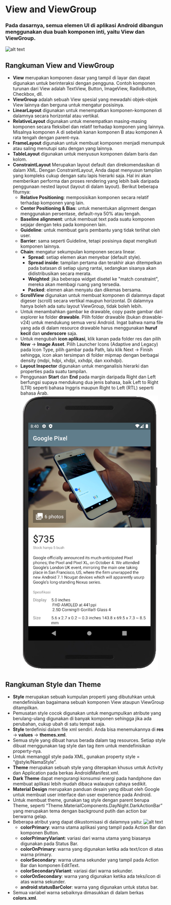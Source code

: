 # View and ViewGroup
### Pada dasarnya, semua elemen UI di aplikasi Android dibangun menggunakan dua buah komponen inti, yaitu View dan ViewGroup.
![alt text](https://dicoding-web-img.sgp1.cdn.digitaloceanspaces.com/original/academy/dos:9a62eb3243a3da1dbea094100606c44620221223160840.jpeg?raw=true)
## Rangkuman View and ViewGroup
- **View** merupakan komponen dasar yang tampil di layar dan dapat digunakan untuk berinteraksi dengan pengguna. Contoh komponen turunan dari View adalah TextView, Button, ImageView, RadioButton, Checkbox, dll.
- **ViewGroup** adalah sebuah View spesial yang mewadahi objek-objek View lainnya dan berguna untuk mengatur posisinya.
- **LinearLayout** digunakan untuk menempatkan komponen-komponen di dalamnya secara horizontal atau vertikal.
- **RelativeLayout** digunakan untuk menempatkan masing-masing komponen secara fleksibel dan relatif terhadap komponen yang lainnya. Misalnya komponen A di sebelah kanan komponen B atau komponen A rata tengah dengan parent-nya.
- **FrameLayout** digunakan untuk membuat komponen menjadi menumpuk atau saling menutupi satu dengan yang lainnya.
- **TableLayout** digunakan untuk menyusun komponen dalam baris dan kolom.
- **ConstraintLayout** Merupakan layout default dan direkomendasikan di dalam XML. Dengan ConstraintLayout, Anda dapat menyusun tampilan yang kompleks cukup dengan satu lapis hierarki saja.
Hal ini akan memberikan performa dan proses rendering yang lebih baik daripada penggunaan nested layout (layout di dalam layout). Berikut beberapa fiturnya:
  - **Relative Positioning**: memposisikan komponen secara relatif terhadap komponen yang lain.
  - **Center Positioning & Bias**: untuk menentukan alignment dengan menggunakan persentase, default-nya 50% atau tengah.
  - **Baseline alignment**: untuk membuat text pada suatu komponen sejajar dengan teks pada komponen lain.
  - **Guideline**: untuk membuat garis pembantu yang tidak terlihat oleh user.
  - **Barrier**: sama seperti Guideline, tetapi posisinya dapat mengikuti komponen lainnya.
  - **Chain**: mengatur sekumpulan komponen secara linear.
    - **Spread**: setiap elemen akan menyebar (default style).
    - **Spread inside**: tampilan pertama dan terakhir akan ditempelkan pada batasan di setiap ujung rantai, sedangkan sisanya akan didistribusikan secara merata.
    - **Weighted**: jika beberapa widget disetel ke "match constraint", mereka akan membagi ruang yang tersedia.
    - **Packed**: elemen akan menyatu dan dikemas bersama.
  - **ScrollView** digunakan untuk membuat komponen di dalamnya dapat digeser (scroll) secara vertikal maupun horizontal. Di dalamnya hanya boleh ada satu layout ViewGroup, tidak boleh lebih.
  - Untuk menambahkan gambar ke drawable, copy paste gambar dari explorer ke folder **drawable**. Pilih folder drawable (bukan drawable-v24) untuk mendukung semua versi Android.
  Ingat bahwa nama file yang ada di dalam resource drawable harus menggunakan **huruf kecil** dan **underscore** saja.
  - Untuk mengubah **icon aplikasi**, klik kanan pada folder res dan pilih **New** → **Image Asset**. Pilih Launcher Icons (Adaptive and Legacy) pada Icon Type,
  pilih gambar pada Path, lalu klik Next → Finish sehingga, icon akan tersimpan di folder mipmap dengan berbagai density (mdpi, hdpi, xhdpi, xxhdpi, dan xxxhdpi).
  - **Layout Inspector** digunakan untuk menganalisis hierarki dan properties pada suatu tampilan. 
  - Penggunaan **Start** dan **End** pada margin daripada Right dan Left berfungsi supaya mendukung dua jenis bahasa, baik Left to Right (LTR) seperti bahasa Inggris maupun Right to Left (RTL) seperti bahasa Arab.
![alt text](https://github.com/syafiqfajrianemha/view-viewgroup-kotlin/blob/main/ui-view-viewgroup.png?raw=true)

## Rangkuman Style dan Theme
- **Style** merupakan sebuah kumpulan properti yang dibutuhkan untuk mendefinisikan bagaimana sebuah komponen View ataupun ViewGroup ditampilkan. 
- Pemusatan style cocok digunakan untuk mengumpulkan atribute yang berulang-ulang digunakan di banyak komponen sehingga jika ada perubahan, cukup ubah di satu tempat saja.
- **Style** terdefinisi dalam file xml sendiri. Anda bisa menemukannya di **res** → **values** → **themes.xml**. 
- Semua style yang dibuat harus berada dalam tag resources. Setiap style dibuat menggunakan tag style dan tag item untuk mendefinisikan property-nya.
- Untuk memanggil style pada XML, gunakan property style = “@style/NamaStyle”.
- **Theme** merupakan sebuah style yang diterapkan khusus untuk Activity dan Application pada berkas AndroidManifest.xml.
- **Dark Theme** dapat mengurangi konsumsi energi pada handphone dan membuat aplikasi lebih mudah dibaca walaupun cahaya sedikit.
- **Material Design** merupakan panduan desain yang dibuat oleh Google untuk membuat user interface dan user experience pada Android.
- Untuk membuat theme, gunakan tag style dengan parent berupa Theme, seperti “Theme.MaterialComponents.DayNight.DarkActionBar” yang merupakan tema dengan background putih dan action bar berwarna gelap.
- Beberapa atribut yang dapat dikustomisasi di dalamnya yaitu:
    ![alt text](https://dicoding-web-img.sgp1.cdn.digitaloceanspaces.com/original/academy/dos:1c820bea6c084d80f1b5da7ce0114ed620221223161244.jpeg?raw=true)
  - **colorPrimary**: warna utama aplikasi yang tampil pada Action Bar dan komponen Button.
  - **colorPrimaryVariant**: variasi dari warna utama yang biasanya digunakan pada Status Bar.
  - **colorOnPrimary**: warna yang digunakan ketika ada text/icon di atas warna primary.
  - **colorSecondary**: warna utama sekunder yang tampil pada Action Bar dan komponen EditText.
  - **colorSecondaryVariant**: variasi dari warna sekunder.
  - **colorOnSecondary**: warna yang digunakan ketika ada teks/icon di atas warna sekunder.
  - **android:statusBarColor**: warna yang digunakan untuk status bar.
- Semua variabel warna sebaiknya dimasukkan di dalam berkas **colors.xml**.
